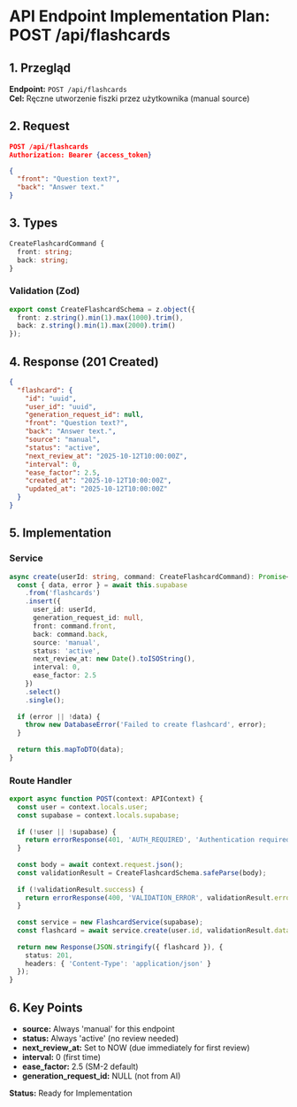 # API Endpoint Implementation Plan: POST /api/flashcards

## 1. Przegląd
**Endpoint:** `POST /api/flashcards`  
**Cel:** Ręczne utworzenie fiszki przez użytkownika (manual source)

## 2. Request
```json
POST /api/flashcards
Authorization: Bearer {access_token}

{
  "front": "Question text?",
  "back": "Answer text."
}
```

## 3. Types
```typescript
CreateFlashcardCommand {
  front: string;
  back: string;
}
```

### Validation (Zod)
```typescript
export const CreateFlashcardSchema = z.object({
  front: z.string().min(1).max(1000).trim(),
  back: z.string().min(1).max(2000).trim()
});
```

## 4. Response (201 Created)
```json
{
  "flashcard": {
    "id": "uuid",
    "user_id": "uuid",
    "generation_request_id": null,
    "front": "Question text?",
    "back": "Answer text.",
    "source": "manual",
    "status": "active",
    "next_review_at": "2025-10-12T10:00:00Z",
    "interval": 0,
    "ease_factor": 2.5,
    "created_at": "2025-10-12T10:00:00Z",
    "updated_at": "2025-10-12T10:00:00Z"
  }
}
```

## 5. Implementation

### Service
```typescript
async create(userId: string, command: CreateFlashcardCommand): Promise<FlashcardDTO> {
  const { data, error } = await this.supabase
    .from('flashcards')
    .insert({
      user_id: userId,
      generation_request_id: null,
      front: command.front,
      back: command.back,
      source: 'manual',
      status: 'active',
      next_review_at: new Date().toISOString(),
      interval: 0,
      ease_factor: 2.5
    })
    .select()
    .single();
  
  if (error || !data) {
    throw new DatabaseError('Failed to create flashcard', error);
  }
  
  return this.mapToDTO(data);
}
```

### Route Handler
```typescript
export async function POST(context: APIContext) {
  const user = context.locals.user;
  const supabase = context.locals.supabase;
  
  if (!user || !supabase) {
    return errorResponse(401, 'AUTH_REQUIRED', 'Authentication required');
  }
  
  const body = await context.request.json();
  const validationResult = CreateFlashcardSchema.safeParse(body);
  
  if (!validationResult.success) {
    return errorResponse(400, 'VALIDATION_ERROR', validationResult.error.errors[0].message);
  }
  
  const service = new FlashcardService(supabase);
  const flashcard = await service.create(user.id, validationResult.data);
  
  return new Response(JSON.stringify({ flashcard }), {
    status: 201,
    headers: { 'Content-Type': 'application/json' }
  });
}
```

## 6. Key Points
- **source:** Always 'manual' for this endpoint
- **status:** Always 'active' (no review needed)
- **next_review_at:** Set to NOW (due immediately for first review)
- **interval:** 0 (first time)
- **ease_factor:** 2.5 (SM-2 default)
- **generation_request_id:** NULL (not from AI)

**Status:** Ready for Implementation

